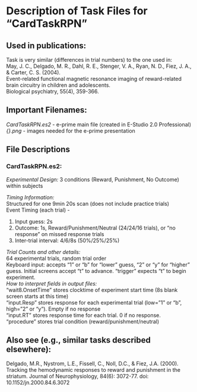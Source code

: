 # Description of Task Files for “CardTaskRPN”

## Used in publications:
Task is very similar (differences in trial numbers) to the one used in: <br>
May, J. C., Delgado, M. R., Dahl, R. E., Stenger, V. A., Ryan, N. D., Fiez, J. A., & Carter, C. S. (2004). <br>
Event-related functional magnetic resonance imaging of reward-related brain circuitry in children and adolescents. <br>
Biological psychiatry, 55(4), 359-366.<br>

## Important Filenames:
*CardTaskRPN.es2* - e-prime main file (created in E-Studio 2.0 Professional)<br>
*{}.png* - images needed for the e-prime presentation<br>

## File Descriptions
### CardTaskRPN.es2:
*Experimental Design:* 3 conditions (Reward, Punishment, No Outcome) within subjects <br>

*Timing Information:*<br>
Structured for one 9min 20s scan (does not include practice trials)<br>
Event Timing (each trial) -  
  1.	Input guess: 2s
  2.	Outcome: 1s, Reward/Punishment/Neutral (24/24/16 trials), or “no response” on missed response trials
  3.	Inter-trial interval: 4/6/8s (50%/25%/25%)<br>

*Trial Counts and other details:*<br>
64 experimental trials, random trial order<br>
Keyboard input: accepts “1” or “b” for “lower” guess, “2” or “y” for “higher” guess. Initial screens accept “t” to advance. “trigger” expects “t” to begin experiment.<br>
*How to interpret fields in output files:*<br>
“wait8.OnsetTime” stores clocktime of experiment start time (8s blank screen starts at this time)<br>
“input.Resp” stores response for each experimental trial (low=”1” or “b”, high=”2” or “y”). Empty if no response<br>
“input.RT” stores response time for each trial. 0 if no response.<br>
“procedure” stores trial condition (reward/punishment/neutral)<br>

## Also see (e.g., similar tasks described elsewhere):
Delgado, M.R., Nystrom, L.E., Fissell, C., Noll, D.C., & Fiez, J.A. (2000). Tracking the hemodynamic responses to reward and punishment in the striatum. Journal of Neurophysiology, 84(6): 3072-77. doi: 10.1152/jn.2000.84.6.3072
